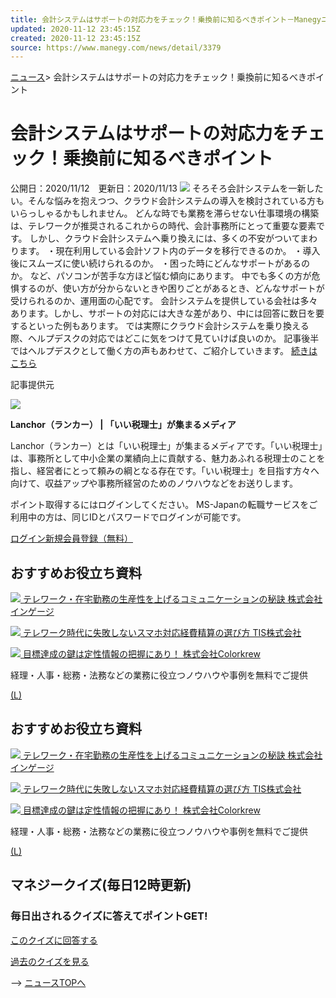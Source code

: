 ```yaml
---
title: 会計システムはサポートの対応力をチェック！乗換前に知るべきポイント－Manegyニュース | Manegy[マネジー]
updated: 2020-11-12 23:45:15Z
created: 2020-11-12 23:45:15Z
source: https://www.manegy.com/news/detail/3379
---
```


[ニュース](https://www.manegy.com/news/)>
会計システムはサポートの対応力をチェック！乗換前に知るべきポイント

# 会計システムはサポートの対応力をチェック！乗換前に知るべきポイント

 公開日：2020/11/12　更新日：2020/11/13
![](https://www.manegy.com/api/image/news/3379/11825.jpg)
そろそろ会計システムを一新したい。そんな悩みを抱えつつ、クラウド会計システムの導入を検討されている方もいらっしゃるかもしれません。
どんな時でも業務を滞らせない仕事環境の構築は、テレワークが推奨されるこれからの時代、会計事務所にとって重要な要素です。
しかし、クラウド会計システムへ乗り換えには、多くの不安がついてまわります。
・現在利用している会計ソフト内のデータを移行できるのか。
・導入後にスムーズに使い続けられるのか。
・困った時にどんなサポートがあるのか。
など、パソコンが苦手な方ほど悩む傾向にあります。
中でも多くの方が危惧するのが、使い方が分からないときや困りごとがあるとき、どんなサポートが受けられるのか、運用面の心配です。
会計システムを提供している会社は多々あります。しかし、サポートの対応には大きな差があり、中には回答に数日を要するといった例もあります。
では実際にクラウド会計システムを乗り換える際、ヘルプデスクの対応ではどこに気をつけて見ていけば良いのか。
記事後半ではヘルプデスクとして働く方の声もあわせて、ご紹介していきます。
[続きはこちら](https://iizeirishi.jp/2334/?utm_source=manegy.com&utm_medium=referral)

記事提供元

[![](https://www.manegy.com/api/image/news/2648/9558.jpg)](https://iizeirishi.jp/)

**Lanchor（ランカー） | 「いい税理士」が集まるメディア**

Lanchor（ランカー）とは「いい税理士」が集まるメディアです。「いい税理士」は、事務所として中小企業の業績向上に貢献する、魅力あふれる税理士のことを指し、経営者にとって頼みの綱となる存在です。「いい税理士」を目指す方々へ向けて、収益アップや事務所経営のためのノウハウなどをお送りします。

ポイント取得するにはログインしてください。
MS-Japanの転職サービスをご利用中の方は、同じIDとパスワードでログインが可能です。

[ログイン](https://www.manegy.com/login/?_scb=%2Fnews%2Fdetail%2F3379)[新規会員登録（無料）](https://www.manegy.com/regist/?prfend=%2Fnews%2Fdetail%2F3379)

## おすすめお役立ち資料

 [ ![](https://www.manegy.com/af/img/whitepaper/whitepaper_thumbimage/1603189654/600x400/6.jpg)  テレワーク・在宅勤務の生産性を上げるコミュニケーションの秘訣 株式会社インゲージ](https://www.manegy.com/tob/whitepaper/detail/6/)

 [ ![](https://www.manegy.com/af/img/whitepaper/whitepaper_thumbimage/1602543445/600x400/9.jpg)  テレワーク時代に失敗しないスマホ対応経費精算の選び方 TIS株式会社](https://www.manegy.com/tob/whitepaper/detail/9/)

 [ ![](https://www.manegy.com/af/img/whitepaper/whitepaper_thumbimage/1604884916/600x400/40.jpg)  目標達成の鍵は定性情報の把握にあり！ 株式会社Colorkrew](https://www.manegy.com/tob/whitepaper/detail/40/)

経理・人事・総務・法務などの業務に役立つノウハウや事例を無料でご提供

 [(L)](https://www.manegy.com/tob/whitepaper/)

## おすすめお役立ち資料

 [ ![](https://www.manegy.com/af/img/whitepaper/whitepaper_thumbimage/1603189654/600x400/6.jpg)    テレワーク・在宅勤務の生産性を上げるコミュニケーションの秘訣 株式会社インゲージ](https://www.manegy.com/tob/whitepaper/detail/6/)

 [ ![](https://www.manegy.com/af/img/whitepaper/whitepaper_thumbimage/1602543445/600x400/9.jpg)    テレワーク時代に失敗しないスマホ対応経費精算の選び方 TIS株式会社](https://www.manegy.com/tob/whitepaper/detail/9/)

 [ ![](https://www.manegy.com/af/img/whitepaper/whitepaper_thumbimage/1604884916/600x400/40.jpg)    目標達成の鍵は定性情報の把握にあり！ 株式会社Colorkrew](https://www.manegy.com/tob/whitepaper/detail/40/)

経理・人事・総務・法務などの業務に役立つノウハウや事例を無料でご提供

 [(L)](https://www.manegy.com/tob/whitepaper/)

## マネジークイズ(毎日12時更新)

###  毎日出されるクイズに答えてポイントGET!

 [このクイズに回答する](https://www.manegy.com/quiz/detail/178)

 [過去のクイズを見る](https://www.manegy.com/quiz/)

-->
[ニュースTOPへ](https://www.manegy.com/news/)